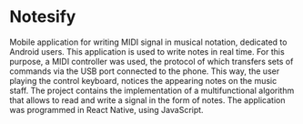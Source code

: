 # Notesify

Mobile application for writing MIDI signal in musical notation, dedicated to Android users.
This application is used to write notes in real time.
For this purpose, a MIDI controller was used, the protocol of which transfers sets of commands via the USB port connected to the phone.
This way, the user playing the control keyboard, notices the appearing notes on the music staff.
The project contains the implementation of a multifunctional algorithm that allows to read and write a signal in the form of notes.
The application was programmed in React Native, using JavaScript.
